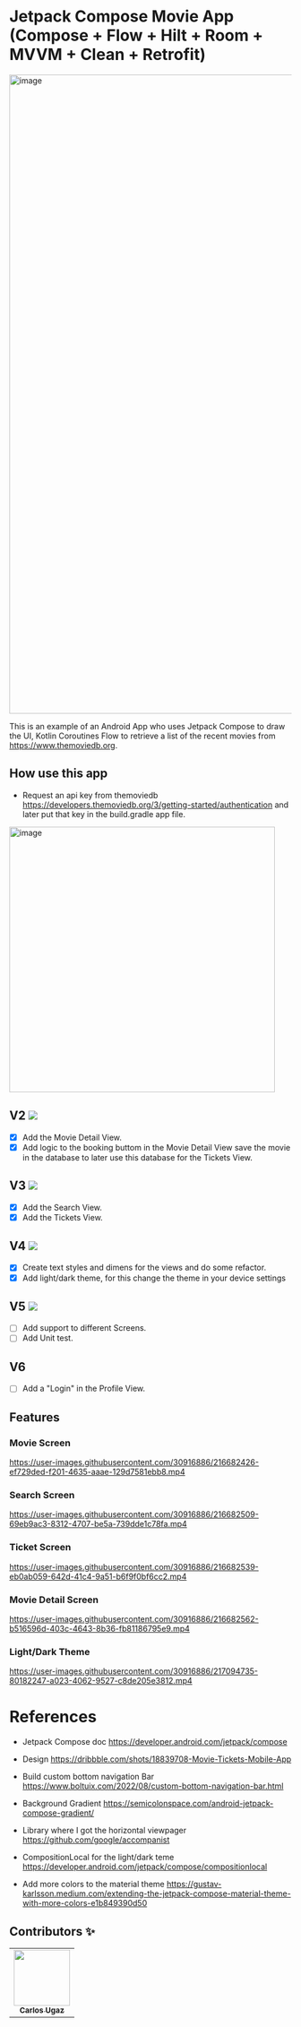 # Jetpack Compose Movie App (Compose + Flow + Hilt + Room + MVVM + Clean + Retrofit)

<img width="1141" alt="image" src="https://user-images.githubusercontent.com/30916886/215865185-2c72f73b-7eda-43a5-955f-103d195cecc5.png">

This is an example of an Android App who uses Jetpack Compose to draw the UI, Kotlin Coroutines Flow to retrieve a list of the recent movies from https://www.themoviedb.org.

## How use this app
- Request an api key from themoviedb https://developers.themoviedb.org/3/getting-started/authentication and later put that key in the build.gradle app file.
<img width="474" alt="image" src="https://user-images.githubusercontent.com/30916886/215863998-a1dc026c-3b3c-45c6-a8fc-478302d85b6a.png">

## V2 ![](https://geps.dev/progress/100)
- [X] Add the Movie Detail View.
- [X] Add logic to the booking buttom in the Movie Detail View save the movie in the database to later use this database for the Tickets View.

## V3 ![](https://geps.dev/progress/100)
- [X] Add the Search View.
- [X] Add the Tickets View.

## V4 ![](https://geps.dev/progress/100)
- [X] Create text styles and dimens for the views and do some refactor.
- [X] Add light/dark theme, for this change the theme in your device settings

## V5 ![](https://geps.dev/progress/0)
- [ ] Add support to different Screens.
- [ ] Add Unit test.

## V6
- [ ] Add a "Login" in the Profile View.

## Features

### Movie Screen

https://user-images.githubusercontent.com/30916886/216682426-ef729ded-f201-4635-aaae-129d7581ebb8.mp4

### Search Screen

https://user-images.githubusercontent.com/30916886/216682509-69eb9ac3-8312-4707-be5a-739dde1c78fa.mp4

### Ticket Screen

https://user-images.githubusercontent.com/30916886/216682539-eb0ab059-642d-41c4-9a51-b6f9f0bf6cc2.mp4

### Movie Detail Screen

https://user-images.githubusercontent.com/30916886/216682562-b516596d-403c-4643-8b36-fb81186795e9.mp4

### Light/Dark Theme

https://user-images.githubusercontent.com/30916886/217094735-80182247-a023-4062-9527-c8de205e3812.mp4

# References

- Jetpack Compose doc https://developer.android.com/jetpack/compose

- Design https://dribbble.com/shots/18839708-Movie-Tickets-Mobile-App

- Build custom bottom navigation Bar https://www.boltuix.com/2022/08/custom-bottom-navigation-bar.html

- Background Gradient https://semicolonspace.com/android-jetpack-compose-gradient/

- Library where I got the horizontal viewpager https://github.com/google/accompanist

- CompositionLocal for the light/dark teme https://developer.android.com/jetpack/compose/compositionlocal

- Add more colors to the material theme https://gustav-karlsson.medium.com/extending-the-jetpack-compose-material-theme-with-more-colors-e1b849390d50

## Contributors ✨

<!-- ALL-CONTRIBUTORS-LIST:START - Do not remove or modify this section -->
<!-- prettier-ignore-start -->
<!-- markdownlint-disable -->
<table>
  <tr>
    <td align="center"><a href="https://github.com/carlosgub"><img src="https://avatars1.githubusercontent.com/u/30916886?s=460&v=4" width="100px;" alt=""/><br /><sub><b>Carlos Ugaz</b></sub></a><br /></td>
  </tr>
</table>
